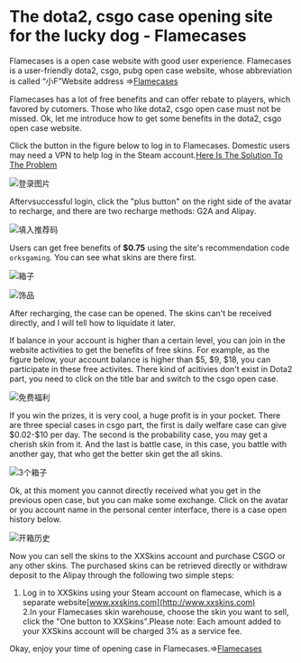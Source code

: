 # The dota2, csgo case opening site for the lucky dog - Flamecases

Flamecases is a open case website with good user experience.
Flamecases is a user-friendly dota2, csgo, pubg open case website, whose abbreviation is called “小F”Website address =>[Flamecases](https://www.dota2sites.com/redirect/132)

Flamecases has a lot of free benefits and can offer rebate to players, which favored by cutomers. Those who like dota2, csgo open case must not be missed. Ok, let me introduce how to get some benefits in the dota2, csgo open case website.

Click the button in the figure below to log in to Flamecases. Domestic users may need a VPN to help log in the Steam account.[Here Is The Solution To The Problem](https://www.dota2sites.com/blog/steam-bu-neng-deng-lu-jie-jue) 

![登录图片](https://www.dota2sites.com/media/images/blog/C71BBA96-7B9A-4668-B68A-AE596E1CA0E7.png)

Aftervsuccessful login, click the "plus button" on the right side of the avatar
to recharge, and there are two recharge methods: G2A and Alipay.

![填入推荐码](https://www.dota2sites.com/media/images/blog/25780DF6-EA50-479A-9376-720132B67F00.png)

Users can get free benefits of **\$0.75** using the site's recommendation
code `orksgaming`. You can see what skins are there first. 

![箱子](https://www.dota2sites.com/media/images/blog/98320358-8FE8-458B-B8FF-1493AE1D9B05.png)

![饰品](https://www.dota2sites.com/media/images/blog/1F5C726D-09EC-4FF9-A7F5-24467B8D1969.png)

After recharging, the case can be opened. The skins can't be received directly, and I will tell how to liquidate it later.

If balance in your account is higher than a certain level, you can join in the website activities to get the benefits of free skins. For example, as the figure below, your account balance is higher than \$5, \$9, \$18, you can participate in these free activites. There kind of acitivies don't exist in Dota2 part, you need to click on the title bar and switch to the csgo open case.

![免费福利](https://www.dota2sites.com/media/images/blog/BA018C03-E2A0-43B2-993E-DD3030372750.png)

If you win the prizes, it is very cool, a huge profit is in your pocket. There are three special cases in csgo part, the first is daily welfare case can give \$0.02-\$10 per day.
The second is the probability case, you may get a cherish skin from it. And the last is battle case, in this case, you battle with another gay, that who get the better skin get the all skins.

![3个箱子](https://www.dota2sites.com/media/images/blog/603B2DFC-87B8-4A28-AA8E-A86F481206B1.png)

Ok, at this moment you cannot directly received what you get in the previous open case, but you can make some exchange. Click on the avatar or you account name in the personal center interface, there is a case open history below.

![开箱历史](https://www.dota2sites.com/media/images/blog/2783C311-9D21-4668-A983-94B9E88151A7.png)

Now you can sell the skins to the XXSkins account and purchase CSGO or
any other skins. The purchased skins can be retrieved directly
or withdraw deposit to the Alipay through the following two simple steps:

1. Log in to XXSkins using your Steam account on flamecase, which is a separate website[www.xxskins.com](http://www.xxskins.com)                  
2.In your Flamecases skin warehouse, choose the skin you want to sell, click the "One button to XXSkins".Please note: Each amount added to your XXSkins account will be charged 3% as a service fee.

Okay, enjoy your time of opening case in Flamecases.=>[Flamecases](https://www.dota2sites.com/redirect/132)




